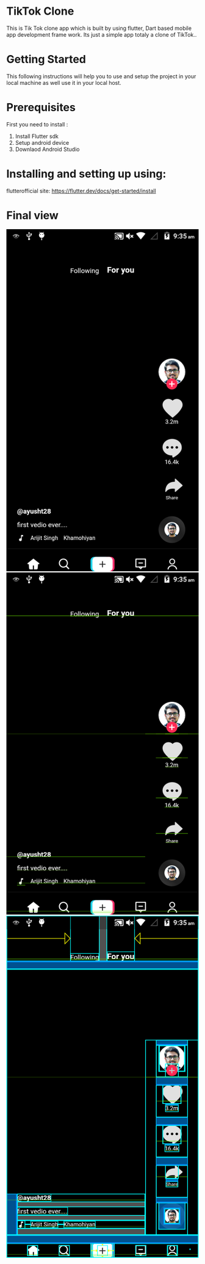 # TikTok Clone
This is Tik Tok clone app which is built by using flutter, Dart based mobile app development frame work. Its just a simple app totaly a clone of TikTok..

# Getting Started
This following instructions will help you to use and setup the project in your local machine as well use it in your local host.

# Prerequisites
First you need to install :
1. Install Flutter sdk
2. Setup android device
3. Downlaod Android Studio

# Installing and setting up using:
flutterofficial site: https://flutter.dev/docs/get-started/install

# Final view
![Screenshot](3.png)
![Screenshot](2.png)
![Screenshot](4.png)
